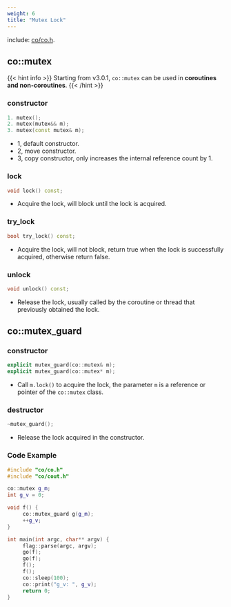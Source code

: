 ```yaml
---
weight: 6
title: "Mutex Lock"
---
```


include: [co/co.h](https://github.com/idealvin/coost/blob/master/include/co/co.h).


## co::mutex

{{< hint info >}}
Starting from v3.0.1, `co::mutex` can be used in **coroutines and non-coroutines**.
{{< /hint >}}



### constructor

```cpp
1. mutex();
2. mutex(mutex&& m);
3. mutex(const mutex& m);
```

- 1, default constructor.
- 2, move constructor.
- 3, copy constructor, only increases the internal reference count by 1.



### lock

```cpp
void lock() const;
```

- Acquire the lock, will block until the lock is acquired.



### try_lock

```cpp
bool try_lock() const;
```

- Acquire the lock, will not block, return true when the lock is successfully acquired, otherwise return false.



### unlock

```cpp
void unlock() const;
```

- Release the lock, usually called by the coroutine or thread that previously obtained the lock.




## co::mutex_guard

### constructor

```cpp
explicit mutex_guard(co::mutex& m);
explicit mutex_guard(co::mutex* m);
```

- Call `m.lock()` to acquire the lock, the parameter `m` is a reference or pointer of the `co::mutex` class.



### destructor

```cpp
~mutex_guard();
```

- Release the lock acquired in the constructor.



### Code Example

```cpp
#include "co/co.h"
#include "co/cout.h"

co::mutex g_m;
int g_v = 0;

void f() {
     co::mutex_guard g(g_m);
     ++g_v;
}

int main(int argc, char** argv) {
     flag::parse(argc, argv);
     go(f);
     go(f);
     f();
     f();
     co::sleep(100);
     co::print("g_v: ", g_v);
     return 0;
}
```
